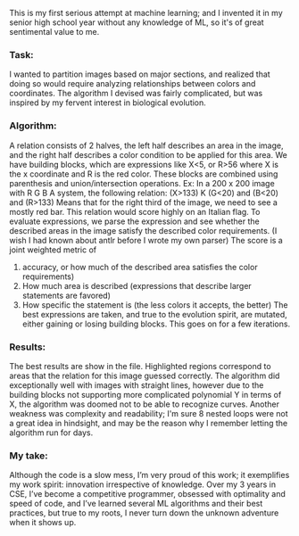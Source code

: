 This is my first serious attempt at machine learning; and I invented it in my senior high school year without any knowledge of ML, so it's of great sentimental value to me.

<h3>Task:</h3>

I wanted to partition images based on major sections, and realized that doing so would require analyzing relationships between colors and coordinates.
The algorithm I devised was fairly complicated, but was inspired by my fervent interest in biological evolution.


<h3>Algorithm:</h3>

A relation consists of 2 halves, the left half describes an area in the image, and the right half describes a color condition to be applied for this area.
We have building blocks, which are expressions like X<5, or R>56 where X is the x coordinate and R is the red color.
These blocks are combined using parenthesis and union/intersection operations. 
Ex: In a 200 x 200 image with R G B A system, the following relation:
(X>133) K (G<20) and (B<20) and (R>133)
Means that for the right third of the image, we need to see a mostly red bar. This relation would score highly on an Italian flag.
To evaluate expressions, we parse the expression and see whether the described areas in the image satisfy the described color requirements. (I wish I had known about antlr before I wrote my own parser) 
The score is a joint weighted metric of 
1) accuracy, or how much of the described area satisfies the color requirements) 
2) How much area is described (expressions that describe larger statements are favored) 
3) How specific the statement is (the less colors it accepts, the better)
The best expressions are taken, and true to the evolution spirit, are mutated, either gaining or losing building blocks. This goes on for a few iterations.
<h3>
Results:
</h3>

The best results are show in the file. Highlighted regions correspond to areas that the relation for this image guessed correctly.
The algorithm did exceptionally well with images with straight lines, however due to the building blocks not supporting more complicated polynomial Y in terms of X,  the algorithm was doomed not to be able to recognize curves.
Another weakness was complexity and readability; I'm sure 8 nested loops were not a great idea in hindsight, and may be the reason why I remember letting the algorithm run for days.

<h3>
My take:
</h3>

Although the code is a slow mess, I’m very proud of this work; it exemplifies my work spirit: innovation irrespective of knowledge. Over my 3 years in CSE, I’ve become a competitive programmer, obsessed with optimality and speed of code, and I’ve learned several ML algorithms and their best practices, but true to my roots, I never turn down the unknown adventure when it shows up.
